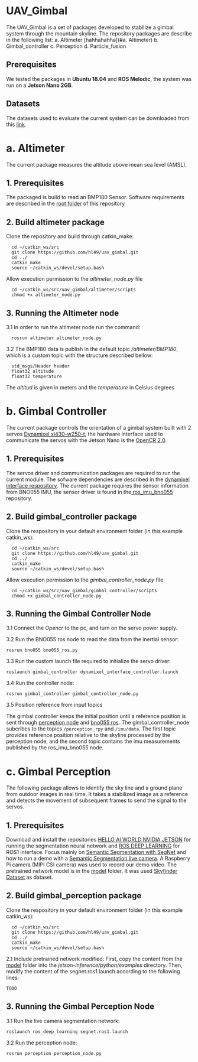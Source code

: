 # UAV_Gimbal

The UAV_Gimbal is a set of packages developed to stabilize a gimbal system through the mountain skyline. The repository packages are describe in the following list:
a. Altimeter
[hahhahahha](#a. Altimeter)
b. Gimbal_controller
c. Perception
d. Particle_fusion
## Prerequisites
We tested the packages in **Ubuntu 18.04** and **ROS Melodic**, the system was run on a **Jetson Nano 2GB**.

## Datasets
The datasets used to evaluate the current system can be downloaded from this [link](https://peridot-sailor-9cd.notion.site/Hierarchical-Sampling-based-Particle-Filter-for-Visual-Inertial-Gimbal-in-the-Wild-Datasets-4c8f3a2d27e54ab0871d930571f365ee).

# a. Altimeter
The current package measures the altitude above mean sea level (AMSL).

## 1. Prerequisites
The packaged is build to read an BMP180 Sensor. Software requirements are described in the [root folder](README.md) of this repository

## 2. Build altimeter package
Clone the repository and build through catkin_make:

```
  cd ~/catkin_ws/src
  git clone https://github.com/hl49/uav_gimbal.git
  cd ../
  catkin_make
  source ~/catkin_ws/devel/setup.bash
```

Allow execution permission to the *altimeter_node.py* file
```
  cd ~/catkin_ws/src/uav_gimbal/altimeter/scripts
  chmod +x altimeter_node.py
```

## 3. Running the Altimeter node
3.1 In order to run the altimeter node run the command:
```
  rosrun altimeter altimeter_node.py
```

3.2 The BMP180 data is publish in the default topic */altimeter/BMP180*, which is a custom topic with the structure described bellow:
```
  std_msgs/Header header
  float32 altitude
  float32 temperature
```
The *altitud* is given in meters and the *temperature* in Celsius degrees

# b. Gimbal Controller
The current package controls the orientation of a gimbal system built with 2 servos [Dynamixel xl430-w250-t](https://emanual.robotis.com/docs/en/dxl/x/xl430-w250/), the hardware interface used to communicate the servos with the Jetson Nano is the [OpenCR 2.0](https://emanual.robotis.com/docs/en/parts/controller/opencr10/).

## 1. Prerequisites
The servos driver and communication packages are required to run the current module. The sofware dependencies are described in the [dynamixel interface respository](https://github.com/csiro-robotics/dynamixel_interface).
The current package requires the sensor information from BNO055 IMU, the sensor driver is found in the[
ros_imu_bno055](https://github.com/BytesRobotics/bno055) repository.

## 2. Build gimbal_controller package
Clone the respository in your default environment folder (in this example catkin_ws):
```
  cd ~/catkin_ws/src
  git clone https://github.com/hl49/uav_gimbal.git
  cd ../
  catkin_make
  source ~/catkin_ws/devel/setup.bash
```

Allow execution permission to the *gimbal_controller_node.py* file
```
  cd ~/catkin_ws/src/uav_gimbal/gimbal_controller/scripts
  chmod +x gimbal_controller_node.py
```
## 3. Running the Gimbal Controller Node
3.1 Connect the *Opencr* to the pc, and turn on the servo power supply.

3.2 Run the BNO055 ros node to read the data from the inertial sensor:
```
rosrun bno055 bno055_ros.py
```
3.3 Run the custom launch file required to initialize the servo driver:
```
roslaunch gimbal_controller dynamixel_interface_controller.launch
```
3.4 Run the controller node:
```
rosrun gimbal_controller gimbal_controller_node.py
```
3.5 Position reference from input topics

The gimbal controller keeps the initial position until a reference position is sent through [perception node](../perception) and [bno055 ros](https://github.com/BytesRobotics/bno055). The gimbal_controller_node subcribes to the topics `/perception_rpy` and `/imu/data`. The first topic provides reference position relative to the skyline processed by the perception node, and the second topic contains the imu measurements published by the ros_imu_bno055 node.
 
# c. Gimbal Perception
The following package allows to identify the sky line and a ground plane from outdoor images in real time. It takes a stabilized image as a reference and detects the movement of subsequent frames to send the signal to the servos.

## 1. Prerequisites
Download and install the repositories [HELLO AI WORLD NVIDIA JETSON](https://github.com/dusty-nv/jetson-inference) for running the segmentation neural network and [ROS DEEP LEARNING](https://github.com/dusty-nv/ros_deep_learning) for ROS1 interface. Focus mainly on [Semantic Segmentation with SegNet](https://github.com/dusty-nv/jetson-inference/blob/master/docs/segnet-console-2.md) and how to run a demo with a [Semantic Segmentation live camera](https://github.com/dusty-nv/jetson-inference/blob/master/docs/segnet-camera-2.md). A Raspberry Pi camera (MIPI CSI camera) was used to record our demo video.
The pretrained network model is in the [model](./model) folder. It was used [Skyfinder Dataset](https://cs.valdosta.edu/~rpmihail/skyfinder/) as dataset.

## 2. Build gimbal_perception package
Clone the respository in your default environment folder (in this example catkin_ws):
```
  cd ~/catkin_ws/src
  git clone https://github.com/hl49/uav_gimbal.git
  cd ../
  catkin_make
  source ~/catkin_ws/devel/setup.bash
```
2.1 Include pretrained network modified:
First, copy the content from the [model](./model) folder into the *jetson-inference/python/examples* directory. Then, modify the content of the segnet.ros1.launch according to the following lines:
```
TODO
```


## 3. Running the Gimbal Perception Node
3.1 Run the live camera segmentation network: 
```
roslaunch ros_deep_learning segnet.ros1.launch
```
3.2 Run the perception node:
```
rosrun perception perception_node.py
```
